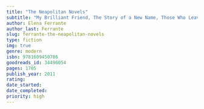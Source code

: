 ```yaml
---
title: "The Neapolitan Novels"
subtitle: "My Brilliant Friend, The Story of a New Name, Those Who Leave and Those Who Stay, and The Story of the Lost Child"
author: Elena Ferrante
author_last: Ferrante
slug: ferrante-the-neapolitan-novels
type: fiction
img: true
genre: modern
isbn: 9781609450786
goodreads_id: 34496054
pages: 1705
publish_year: 2011 
rating: 
date_started:
date_completed:
priority: high
---
```

